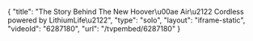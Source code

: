 {
    "title": "The Story Behind The New Hoover\u00ae Air\u2122 Cordless powered by LithiumLife\u2122",
    "type": "solo",
    "layout": "iframe-static",
    "videoId": "6287180",
    "url": "\/tvpembed\/6287180"
}